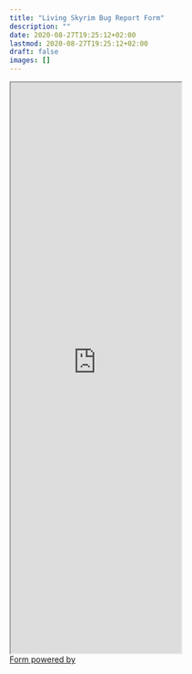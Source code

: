 ```yaml
---
title: "Living Skyrim Bug Report Form"
description: ""
date: 2020-08-27T19:25:12+02:00
lastmod: 2020-08-27T19:25:12+02:00
draft: false
images: []
---
```


<div class="asana-embed-container">
    <link rel="stylesheet" href="https://form.asana.com/static/asana-form-embed-style.css" /><iframe
        class="asana-embed-iframe"
        src="https://form.asana.com/?k=jp3taEigTA2bH8VWx8G9Yw&d=1202685114827965&embed=true" height="1000"></iframe>
    <div class="asana-embed-footer"><a rel="nofollow noopener" target="_blank" class="asana-embed-footer-link"
            href="https://asana.com/?utm_source=embedded_form"><span
                class="asana-embed-footer-text Typography Typography--s">Form powered by</span>
            <div class="asana-embed-footer-logo" role="img" aria-label="Logo of Asana"></div>
        </a></div>
</div>